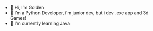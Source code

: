 - 👋 Hi, I’m Golden
- 👀 I’m a Python Developer, i'm junior dev, but i dev .exe app and 3d Games!
- 🌱 I’m currently learning Java
